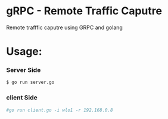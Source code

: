 # gRPC - Remote Traffic Caputre
Remote trafffic caputre using GRPC and golang

# Usage:

### Server Side

```bash
$ go run server.go 
```

### client Side

```bash
#go run client.go -i wlo1 -r 192.168.0.8 
```
